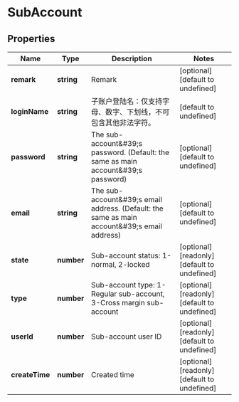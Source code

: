 # SubAccount

## Properties

Name | Type | Description | Notes
------------ | ------------- | ------------- | -------------
**remark** | **string** | Remark | [optional] [default to undefined]
**loginName** | **string** | 子账户登陆名：仅支持字母、数字、下划线，不可包含其他非法字符。 | [default to undefined]
**password** | **string** | The sub-account\&#39;s password. (Default: the same as main account\&#39;s password) | [optional] [default to undefined]
**email** | **string** | The sub-account\&#39;s email address. (Default: the same as main account\&#39;s email address) | [optional] [default to undefined]
**state** | **number** | Sub-account status: 1-normal, 2-locked | [optional] [readonly] [default to undefined]
**type** | **number** | Sub-account type: 1-Regular sub-account, 3-Cross margin sub-account | [optional] [readonly] [default to undefined]
**userId** | **number** | Sub-account user ID | [optional] [readonly] [default to undefined]
**createTime** | **number** | Created time | [optional] [readonly] [default to undefined]


